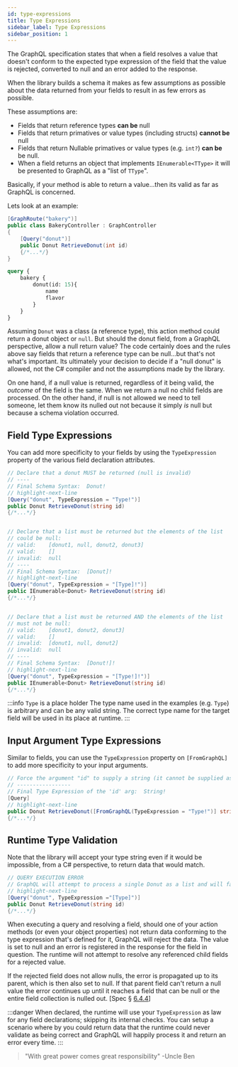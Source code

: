 ```yaml
---
id: type-expressions
title: Type Expressions
sidebar_label: Type Expressions
sidebar_position: 1
---
```


The GraphQL specification states that when a field resolves a value that doesn't conform to the expected type expression of the field that the value is rejected, converted to null and an error added to the response.

When the library builds a schema it makes as few assumptions as possible about the data returned from your fields to result in as few errors as possible.

These assumptions are:

-   Fields that return reference types **can be** null
-   Fields that return primatives or value types (including structs) **cannot be** null
-   Fields that return Nullable primatives or value types (e.g. `int?`) **can be** be null.
-   When a field returns an object that implements `IEnumerable<TType>` it will be presented to GraphQL as a "list of `TType`".

Basically, if your method is able to return a value...then its valid as far as GraphQL is concerned.

Lets look at an example:

```csharp title="BakeryController.cs"
[GraphRoute("bakery")]
public class BakeryController : GraphController
{
    [Query("donut")]
    public Donut RetrieveDonut(int id)
    {/*...*/}
}
```
```graphql title="Sample Query"
query {
    bakery {
        donut(id: 15){
            name
            flavor
        }
    }
}
```

Assuming `Donut` was a class (a reference type), this action method could return a donut object or `null`. But should the donut field, from a GraphQL perspective, allow a null return value? The code certainly does and the rules above say fields that return a reference type can be null...but that's not what's important. Its ultimately your decision to decide if a "null donut" is allowed, not the C# compiler and not the assumptions made by the library.

On one hand, if a null value is returned, regardless of it being valid, the _outcome_ of the field is the same. When we return a null no child fields are processed. On the other hand, if null is not allowed we need to tell someone, let them know its nulled out not because it simply _is_ null but because a schema violation occurred.

## Field Type Expressions

You can add more specificity to your fields by using the `TypeExpression` property of the various field declaration attributes.

```csharp title="Example Custom Type Expressions"
// Declare that a donut MUST be returned (null is invalid)
// ----
// Final Schema Syntax:  Donut!
// highlight-next-line
[Query("donut", TypeExpression = "Type!")]
public Donut RetrieveDonut(string id)
{/*...*/}


// Declare that a list must be returned but the elements of the list
// could be null:
// valid:    [donut1, null, donut2, donut3]
// valid:    []
// invalid:  null
// ----
// Final Schema Syntax:  [Donut]!
// highlight-next-line
[Query("donut", TypeExpression = "[Type]!")]
public IEnumerable<Donut> RetrieveDonut(string id)
{/*...*/}


// Declare that a list must be returned AND the elements of the list
// must not be null:
// valid:    [donut1, donut2, donut3]
// valid:    []
// invalid:  [donut1, null, donut2]
// invalid:  null
// ----
// Final Schema Syntax:  [Donut!]!
// highlight-next-line
[Query("donut", TypeExpression = "[Type!]!")]
public IEnumerable<Donut> RetrieveDonut(string id)
{/*...*/}
```

:::info `Type` is a place holder 
The type name used in the examples (e.g. `Type`) is arbitrary and can be any valid string. The correct type name for the target field will be used in its place at runtime.
:::

## Input Argument Type Expressions

Similar to fields, you can use the `TypeExpression` property on `[FromGraphQL]` to add more specificity to your input arguments.

```csharp title="Type Expression on an Argument"
// Force the argument "id" to supply a string (it cannot be supplied as null)
// -----------------
// Final Type Expression of the 'id' arg:  String!
[Query]
// highlight-next-line
public Donut RetrieveDonut([FromGraphQL(TypeExpression = "Type!")] string id)
{/*...*/}
```


## Runtime Type Validation

Note that the library will accept your type string even if it would be impossible, from a C# perspective, to return data that would match.

```csharp title="Data and Type Expression Mismatch"
// QUERY EXECUTION ERROR
// GraphQL will attempt to process a single Donut as a list and will fail
// highlight-next-line
[Query("donut", TypeExpression ="[Type]")]
public Donut RetrieveDonut(string id)
{/*...*/}
```

When executing a query and resolving a field, should one of your action methods (or even your object properties) not return data conforming to the type expression that's defined for it, GraphQL will reject the data. The value is set to null and an error is registered in the response for the field in question. The runtime will not attempt to resolve any referenced child fields for a rejected value.

If the rejected field does not allow nulls, the error is propagated up to its parent, which is then also set to null. If that parent field can't return a null value the error continues up until it reaches a field that can be null or the entire field collection is nulled out. \[Spec § [6.4.4](https://graphql.github.io/graphql-spec/October2021/#sec-Errors-and-Non-Nullability)\]

:::danger 
When declared, the runtime will use your `TypeExpression` as law for any field declarations; skipping its internal checks. You can setup a scenario where by you could return data that the runtime could never validate as being correct and GraphQL will happily process it and return an error every time. 
:::

> "With great power comes great responsibility"  -Uncle Ben

